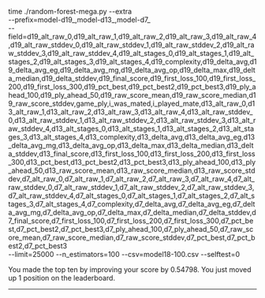 time ./random-forest-mega.py --extra \
--prefix=model-d19_,model-d13_,model-d7_ \
--field=d19_alt_raw_0,d19_alt_raw_1,d19_alt_raw_2,d19_alt_raw_3,d19_alt_raw_4,d19_alt_raw_stddev_0,d19_alt_raw_stddev_1,d19_alt_raw_stddev_2,d19_alt_raw_stddev_3,d19_alt_raw_stddev_4,d19_alt_stages_0,d19_alt_stages_1,d19_alt_stages_2,d19_alt_stages_3,d19_alt_stages_4,d19_complexity,d19_delta_avg,d19_delta_avg_eg,d19_delta_avg_mg,d19_delta_avg_op,d19_delta_max,d19_delta_median,d19_delta_stddev,d19_final_score,d19_first_loss_100,d19_first_loss_200,d19_first_loss_300,d19_pct_best,d19_pct_best2,d19_pct_best3,d19_ply_ahead_100,d19_ply_ahead_50,d19_raw_score_mean,d19_raw_score_median,d19_raw_score_stddev,game_ply,i_was_mated,i_played_mate,d13_alt_raw_0,d13_alt_raw_1,d13_alt_raw_2,d13_alt_raw_3,d13_alt_raw_4,d13_alt_raw_stddev_0,d13_alt_raw_stddev_1,d13_alt_raw_stddev_2,d13_alt_raw_stddev_3,d13_alt_raw_stddev_4,d13_alt_stages_0,d13_alt_stages_1,d13_alt_stages_2,d13_alt_stages_3,d13_alt_stages_4,d13_complexity,d13_delta_avg,d13_delta_avg_eg,d13_delta_avg_mg,d13_delta_avg_op,d13_delta_max,d13_delta_median,d13_delta_stddev,d13_final_score,d13_first_loss_100,d13_first_loss_200,d13_first_loss_300,d13_pct_best,d13_pct_best2,d13_pct_best3,d13_ply_ahead_100,d13_ply_ahead_50,d13_raw_score_mean,d13_raw_score_median,d13_raw_score_stddev,d7_alt_raw_0,d7_alt_raw_1,d7_alt_raw_2,d7_alt_raw_3,d7_alt_raw_4,d7_alt_raw_stddev_0,d7_alt_raw_stddev_1,d7_alt_raw_stddev_2,d7_alt_raw_stddev_3,d7_alt_raw_stddev_4,d7_alt_stages_0,d7_alt_stages_1,d7_alt_stages_2,d7_alt_stages_3,d7_alt_stages_4,d7_complexity,d7_delta_avg,d7_delta_avg_eg,d7_delta_avg_mg,d7_delta_avg_op,d7_delta_max,d7_delta_median,d7_delta_stddev,d7_final_score,d7_first_loss_100,d7_first_loss_200,d7_first_loss_300,d7_pct_best,d7_pct_best2,d7_pct_best3,d7_ply_ahead_100,d7_ply_ahead_50,d7_raw_score_mean,d7_raw_score_median,d7_raw_score_stddev,d7_pct_best,d7_pct_best2,d7_pct_best3 \
--limit=25000  --n_estimators=100  --csv=model18-100.csv --selftest=0

You made the top ten by improving your score by 0.54798. 
You just moved up 1 position on the leaderboard.

------------------------------------------------------------

